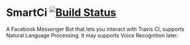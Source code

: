 # SmartCi [![Build Status](https://travis-ci.com/rbadr/TravisFacebookBot.svg?token=xPpydP9QfcPypp7wkHkg&branch=master)](https://travis-ci.com/rbadr/TravisFacebookBot)

A Facebook Messenger Bot that lets you interact with Travis CI, supports Natural Language Processing. It may supports Voice Recognition later.
